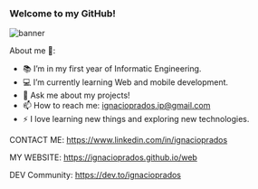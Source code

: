 ### Welcome to my GitHub!
<!-- **IgnacioPrados/Ignacio-Prados** is a ✨ _special_ ✨ repository because its `README.md` (this file) appears on your GitHub profile. -->

![banner](https://github.com/IgnacioPrados/IgnacioPrados/blob/main/BANNERGITHUB.jpg?raw=true)


About me 👻:

- 📚 I’m in my first year of Informatic Engineering.
- 💻 I’m currently learning Web and mobile development.
- 💬 Ask me about my projects!
- 📫 How to reach me: ignacioprados.ip@gmail.com
- ⚡ I love learning new things and exploring new technologies.

CONTACT ME:
https://www.linkedin.com/in/ignacioprados

MY WEBSITE:
https://ignacioprados.github.io/web

DEV Community:
https://dev.to/ignacioprados
